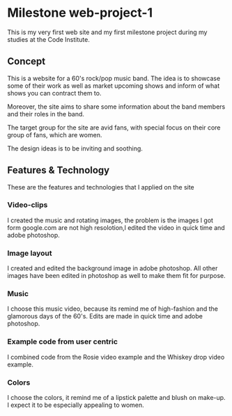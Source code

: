 # Milestone web-project-1 

This is my very first web site and my first milestone project during
my studies at the Code Institute.

## Concept

This is a website for a 60's rock/pop music band.
The idea is to showcase some of their work as well as market upcoming shows
and inform of what shows you can contract them to.

Moreover, the site aims to share some information about the band members and
their roles in the band.

The target group for the site are avid fans, with special focus on their core
group of fans, which are women.

The design ideas is to be inviting and soothing.

## Features & Technology

These are the features and technologies that I applied on the site

### Video-clips
  I created the music and rotating images, the problem is the images l got
form google.com are not high resolotion,l edited the video in quick time and
adobe photoshop.

### Image layout
  I created and edited the background image in adobe photoshop.
  All other images have been edited in photoshop as well to make them fit for
  purpose.
  
### Music
  I choose this music video, because its remind me of high-fashion and
the glamorous days of the 60's. Edits are made in quick time and adobe 
photoshop.

### Example code from user centric
I combined code from the Rosie video example and the Whiskey drop video example.

### Colors
  I choose the colors, it remind me of a lipstick palette and blush on make-up.
I expect it to be especially appealing to women.   